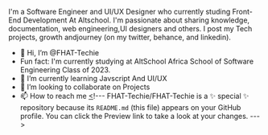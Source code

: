 I'm a Software Engineer and UI/UX Designer who currently studing Front-End Development At Altschool. I'm passionate about sharing knowledge, documentation, web engineering,UI designers and others. I post my Tech projects, growth andjourney (on my twitter, behance, and linkedin).


- 👋 Hi, I’m @FHAT-Techie
- Fun fact: I'm currently studying at AltSchool Africa School of Software Engineering Class of 2023.
- 🌱 I’m currently learning Javscript And UI/UX
- 💞️ I’m looking to collaborate on Projects
- 📫 How to reach me [](https://twitter.com/Fhatboy_UI) [
](https://www.linkedin.com/in/chuks-omeifeukwu-17938b272/) [<](https://www.behance.net/chuksomeifeukwu)!---
FHAT-Techie/FHAT-Techie is a ✨ special ✨ repository because its `README.md` (this file) appears on your GitHub profile.
You can click the Preview link to take a look at your changes.
--->
